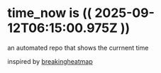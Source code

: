 # time_now is (( 2025-09-12T06:15:00.975Z ))

an automated repo that shows the currnent time

inspired by [breakingheatmap](https://github.com/breakingheatmap/breakingheatmap)